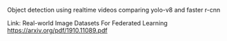 Object detection using realtime videos 
comparing yolo-v8 and faster r-cnn

Link:
Real-world Image Datasets For Federated Learning
https://arxiv.org/pdf/1910.11089.pdf